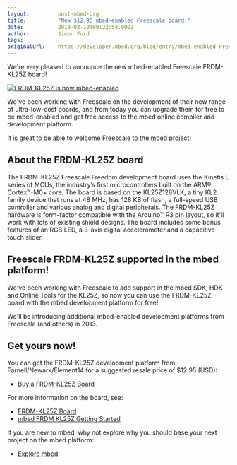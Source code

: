 ```yaml
---
layout:         post-mbed-org
title:          "New $12.95 mbed-enabled Freescale board!"
date:           2013-03-10T09:22:54.000Z
author:         Simon Ford
tags:           
originalUrl:    https://developer.mbed.org/blog/entry/mbed-enabled-Freescale-FRDM-KL25Z-board/
---
```


<p>
  We're very pleased to announce the new mbed-enabled Freescale
  FRDM-KL25Z board!
</p>
<p>
  <a href="http://mbed.org/handbook/mbed-FRDM-KL25Z"><img src=
  "https://developer.mbed.org/media/uploads/simon/xslide-01a.png.pagespeed.ic.iitG8XqQYk.png"
  alt="FRDM-KL25Z is now mbed-enabled" title=
  "FRDM-KL25Z is now mbed-enabled"></a>
</p>
<p>
  We've been working with Freescale on the development of their new
  range of ultra-low-cost boards, and from today you can upgrade
  them for free to be mbed-enabled and get free access to the mbed
  online compiler and development platform.
</p>
<p>
  It is great to be able to welcome Freescale to the mbed project!
</p>
<h2>
  About the FRDM-KL25Z board
</h2>
<p>
  The FRDM-KL25Z Freescale Freedom development board uses the
  Kinetis L series of MCUs, the industry’s first microcontrollers
  built on the ARM® Cortex™-M0+ core. The board is based on the
  KL25Z128VLK, a tiny KL2 family device that runs at 48 MHz, has
  128 KB of flash, a full-speed USB controller and various analog
  and digital peripherals. The FRDM-KL25Z hardware is form-factor
  compatible with the Arduino™ R3 pin layout, so it'll work with
  lots of existing shield designs. The board includes some bonus
  features of an RGB LED, a 3-axis digital accelerometer and a
  capacitive touch slider.
</p>
<h2>
  Freescale FRDM-KL25Z supported in the mbed platform!
</h2>
<p>
  We've been working with Freescale to add support in the mbed SDK,
  HDK and Online Tools for the KL25Z, so now you can use the
  FRDM-KL25Z board with the mbed development platform for free!
</p>
<p>
  We'll be introducing additional mbed-enabled development
  platforms from Freescale (and others) in 2013.
</p>
<h2>
  Get yours now!
</h2>
<p>
  You can get the FRDM-KL25Z development platform from
  Farnell/Newark/Element14 for a suggested resale price of $12.95
  (USD):
</p>
<ul>
  <li>
    <a href=
    "http://uk.farnell.com/jsp/displayProduct.jsp?sku=2191861&amp;action=view&amp;CMP=GRHS-1000684"
    rel="nofollow">Buy a FRDM-KL25Z Board</a>
  </li>
</ul>
<p>
  For more information on the board, see:
</p>
<ul>
  <li>
    <a href="/handbook/mbed-FRDM-KL25Z">FRDM-KL25Z Board</a>
  </li>
  <li>
    <a href="/handbook/mbed-FRDM-KL25Z-Getting-Started">mbed FRDM
    KL25Z Getting Started</a>
  </li>
</ul>
<p>
  If you are new to mbed, why not explore why you should base your
  next project on the mbed platform:
</p>
<ul>
  <li>
    <a href="/explore">Explore mbed</a>
  </li>
</ul>

